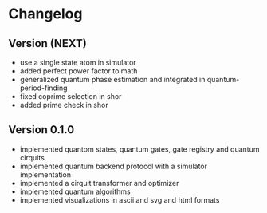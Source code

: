 # Changelog

## Version (NEXT)
* use a single state atom in simulator
* added perfect power factor to math
* generalized quantum phase estimation and integrated in quantum-period-finding
* fixed coprime selection in shor
* added prime check in shor

## Version 0.1.0
* implemented quantom states, quantum gates, gate registry and quantum cirquits
* implemented quantum backend protocol with a simulator implementation
* implemented a cirquit transformer and optimizer
* implemented quantum algorithms
* implemented visualizations in ascii and svg and html formats
